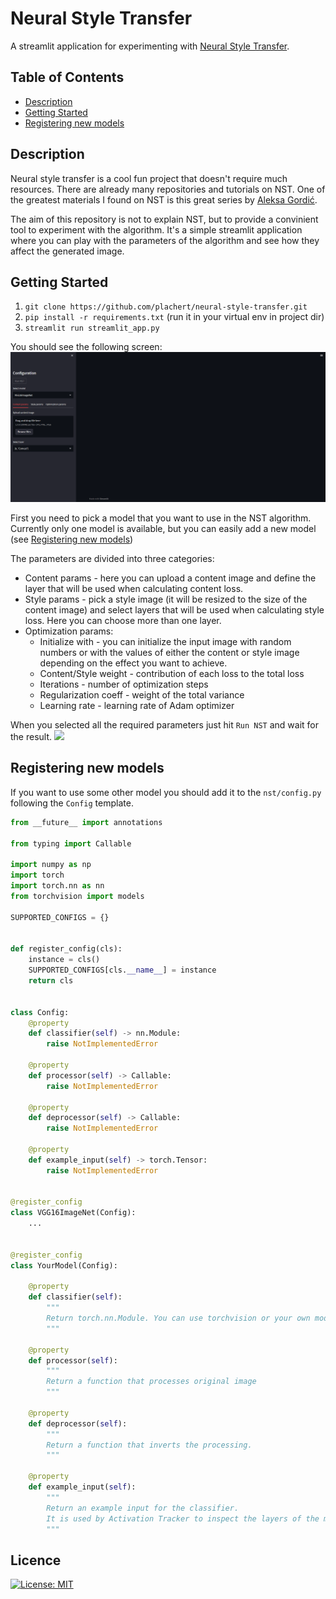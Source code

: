 # Neural Style Transfer
A streamlit application for experimenting with [Neural Style Transfer](https://en.wikipedia.org/wiki/Neural_style_transfer).

## Table of Contents
* [Description](#description)
* [Getting Started](#getting-started)
* [Registering new models](#registering-new-models)

##  Description
Neural style transfer is a cool fun project that doesn't require much resources. There are already many repositories and tutorials on NST. One of the greatest materials I found on NST is this great series by [Aleksa Gordić](https://www.youtube.com/watch?v=S78LQebx6jo&list=PLBoQnSflObcmbfshq9oNs41vODgXG-608).

The aim of this repository is not to explain NST, but to provide a convinient tool to experiment with the algorithm. It's a simple streamlit application where you can play with the parameters of the algorithm and see how they affect the generated image.


## Getting Started
1. `git clone https://github.com/plachert/neural-style-transfer.git`
2. `pip install -r requirements.txt` (run it in your virtual env in project dir)
3. `streamlit run streamlit_app.py`

You should see the following screen:
![](https://github.com/plachert/neural-style-transfer/blob/main/examples/show_start_app.png)

First you need to pick a model that you want to use in the NST algorithm. Currently only one model is available, but you can easily add a new model (see [Registering new models](#registering-new-models))

The parameters are divided into three categories:
* Content params - here you can upload a content image and define the layer that will be used when calculating content loss.
* Style params - pick a style image (it will be resized to the size of the content image) and select layers that will be used when calculating style loss. Here you can choose more than one layer.
* Optimization params:
    * Initialize with - you can initialize the input image with random numbers or with the values of either the content or style image depending on the effect you want to achieve.
    * Content/Style weight - contribution of each loss to the total loss
    * Iterations - number of optimization steps
    * Regularization coeff - weight of the total variance
    * Learning rate - learning rate of Adam optimizer

When you selected all the required parameters just hit `Run NST` and wait for the result.
![](https://github.com/plachert/neural-style-transfer/blob/main/examples/show_nst.gif)

## Registering new models
If you want to use some other model you should add it to the `nst/config.py` following the `Config` template.
```python
from __future__ import annotations

from typing import Callable

import numpy as np
import torch
import torch.nn as nn
from torchvision import models

SUPPORTED_CONFIGS = {}


def register_config(cls):
    instance = cls()
    SUPPORTED_CONFIGS[cls.__name__] = instance
    return cls


class Config:
    @property
    def classifier(self) -> nn.Module:
        raise NotImplementedError

    @property
    def processor(self) -> Callable:
        raise NotImplementedError

    @property
    def deprocessor(self) -> Callable:
        raise NotImplementedError

    @property
    def example_input(self) -> torch.Tensor:
        raise NotImplementedError


@register_config
class VGG16ImageNet(Config):
    ...


@register_config
class YourModel(Config):

    @property
    def classifier(self):
        """
        Return torch.nn.Module. You can use torchvision or your own models.
        """

    @property
    def processor(self):
        """
        Return a function that processes original image
        """

    @property
    def deprocessor(self):
        """
        Return a function that inverts the processing.
        """

    @property
    def example_input(self):
        """
        Return an example input for the classifier.
        It is used by Activation Tracker to inspect the layers of the model.
        """
```

## Licence

[![License: MIT](https://img.shields.io/badge/License-MIT-yellow.svg)](https://github.com/plachert/deep-dream-visualiser/blob/main/LICENSE)
